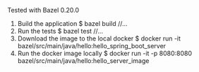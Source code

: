 
Tested with Bazel 0.20.0

1. Build the application
    $ bazel build //...
1. Run the tests
    $ bazel test //...
1. Download the image to the local docker
    $ docker run -it bazel/src/main/java/hello:hello_spring_boot_server
1. Run the docker image locally 
    $ docker run -it -p 8080:8080 bazel/src/main/java/hello:hello_server_image 


